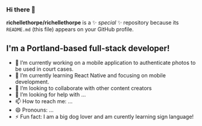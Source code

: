 ### Hi there 👋


**richellethorpe/richellethorpe** is a ✨ _special_ ✨ repository because its `README.md` (this file) appears on your GitHub profile.


## I'm a Portland-based full-stack developer!

- 🔭 I’m currently working on a mobile application to authenticate photos to be used in court cases.
- 🌱 I’m currently learning React Native and focusing on mobile development.
- 👯 I’m looking to collaborate with other content creators
- 🤔 I’m looking for help with ...
- 📫 How to reach me: ...
- 😄 Pronouns: ...
- ⚡ Fun fact: I am a big dog lover and am curently learning sign language!

